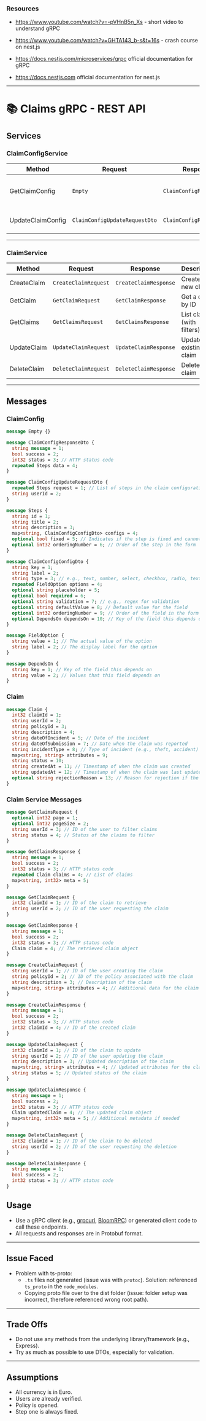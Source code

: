 ### Resources

- https://www.youtube.com/watch?v=-pVHnB5n_Xs - short video to understand gRPC

- https://www.youtube.com/watch?v=GHTA143_b-s&t=16s - crash course on nest.js

- https://docs.nestjs.com/microservices/grpc official documentation for gRPC

- https://docs.nestjs.com official documentation for nest.js

---

# 📚 Claims gRPC - REST API

## Services

### ClaimConfigService

| Method            | Request                       | Response                 | Description                  |
| ----------------- | ----------------------------- | ------------------------ | ---------------------------- |
| GetClaimConfig    | `Empty`                       | `ClaimConfigResponseDto` | Get the current claim config |
| UpdateClaimConfig | `ClaimConfigUpdateRequestDto` | `ClaimConfigResponseDto` | Update the claim config      |

---

### ClaimService

| Method      | Request              | Response              | Description                |
| ----------- | -------------------- | --------------------- | -------------------------- |
| CreateClaim | `CreateClaimRequest` | `CreateClaimResponse` | Create a new claim         |
| GetClaim    | `GetClaimRequest`    | `GetClaimResponse`    | Get a claim by ID          |
| GetClaims   | `GetClaimsRequest`   | `GetClaimsResponse`   | List claims (with filters) |
| UpdateClaim | `UpdateClaimRequest` | `UpdateClaimResponse` | Update an existing claim   |
| DeleteClaim | `DeleteClaimRequest` | `DeleteClaimResponse` | Delete a claim             |

---

## Messages

### ClaimConfig

```proto
message Empty {}

message ClaimConfigResponseDto {
  string message = 1;
  bool success = 2;
  int32 status = 3; // HTTP status code
  repeated Steps data = 4;
}

message ClaimConfigUpdateRequestDto {
  repeated Steps request = 1; // List of steps in the claim configuration
  string userId = 2;
}

message Steps {
  string id = 1;
  string title = 2;
  string description = 3;
  map<string, ClaimConfigConfigDto> configs = 4;
  optional bool fixed = 5; // Indicates if the step is fixed and cannot be removed
  optional int32 orderingNumber = 6; // Order of the step in the form
}

message ClaimConfigConfigDto {
  string key = 1;
  string label = 2;
  string type = 3; // e.g., text, number, select, checkbox, radio, textarea, multiselect
  repeated FieldOption options = 4;
  optional string placeholder = 5;
  optional bool required = 6;
  optional string validation = 7; // e.g., regex for validation
  optional string defaultValue = 8; // Default value for the field
  optional int32 orderingNumber = 9; // Order of the field in the form
  optional DependsOn dependsOn = 10; // Key of the field this depends on
}

message FieldOption {
  string value = 1; // The actual value of the option
  string label = 2; // The display label for the option
}

message DependsOn {
  string key = 1; // Key of the field this depends on
  string value = 2; // Values that this field depends on
}
```

### Claim

```proto
message Claim {
  int32 claimId = 1;
  string userId = 2;
  string policyId = 3;
  string description = 4;
  string dateOfIncident = 5; // Date of the incident
  string dateOfSubmission = 7; // Date when the claim was reported
  string incidentType = 8; // Type of incident (e.g., theft, accident)
  map<string, string> attributes = 9;
  string status = 10;
  string createdAt = 11; // Timestamp of when the claim was created
  string updatedAt = 12; // Timestamp of when the claim was last updated
  optional string rejectionReason = 13; // Reason for rejection if the claim is rejected
}
```

### Claim Service Messages

```proto
message GetClaimsRequest {
  optional int32 page = 1;
  optional int32 pageSize = 2;
  string userId = 3; // ID of the user to filter claims
  string status = 4; // Status of the claims to filter
}

message GetClaimsResponse {
  string message = 1;
  bool success = 2;
  int32 status = 3; // HTTP status code
  repeated Claim claims = 4; // List of claims
  map<string, int32> meta = 5;
}

message GetClaimRequest {
  int32 claimId = 1; // ID of the claim to retrieve
  string userId = 2; // ID of the user requesting the claim
}

message GetClaimResponse {
  string message = 1;
  bool success = 2;
  int32 status = 3; // HTTP status code
  Claim claim = 4; // The retrieved claim object
}

message CreateClaimRequest {
  string userId = 1; // ID of the user creating the claim
  string policyId = 2; // ID of the policy associated with the claim
  string description = 3; // Description of the claim
  map<string, string> attributes = 4; // Additional data for the claim
}

message CreateClaimResponse {
  string message = 1;
  bool success = 2;
  int32 status = 3; // HTTP status code
  int32 claimId = 4; // ID of the created claim
}

message UpdateClaimRequest {
  int32 claimId = 1; // ID of the claim to update
  string userId = 2; // ID of the user updating the claim
  string description = 3; // Updated description of the claim
  map<string, string> attributes = 4; // Updated attributes for the claim
  string status = 5; // Updated status of the claim
}

message UpdateClaimResponse {
  string message = 1;
  bool success = 2;
  int32 status = 3; // HTTP status code
  Claim updatedClaim = 4; // The updated claim object
  map<string, int32> meta = 5; // Additional metadata if needed
}

message DeleteClaimRequest {
  int32 claimId = 1; // ID of the claim to be deleted
  string userId = 2; // ID of the user requesting the deletion
}

message DeleteClaimResponse {
  string message = 1;
  bool success = 2;
  int32 status = 3; // HTTP status code
}
```

## Usage

- Use a gRPC client (e.g., [grpcurl](https://github.com/fullstorydev/grpcurl), [BloomRPC](https://github.com/bloomrpc/bloomrpc)) or generated client code to call these endpoints.
- All requests and responses are in Protobuf format.

---

## Issue Faced

- Problem with ts-proto:
  - `.ts` files not generated (issue was with `protoc`). Solution: referenced `ts_proto` in the `node_modules`.
  - Copying proto file over to the dist folder (issue: folder setup was incorrect, therefore referenced wrong root path).

---

## Trade Offs

- Do not use any methods from the underlying library/framework (e.g., Express).
- Try as much as possible to use DTOs, especially for validation.

---

## Assumptions

- All currency is in Euro.
- Users are already verified.
- Policy is opened.
- Step one is always fixed.

